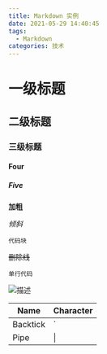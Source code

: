 ```yaml
---
title: Markdown 实例
date: 2021-05-29 14:40:45
tags:
  - Markdown
categories: 技术
---
```


# 一级标题

## 二级标题

### 三级标题

#### Four

##### Five

**加粗**

*倾斜*

```code
代码块
```

~~删除线~~

`单行代码`

![描述](link)

| Name     | Character |
| ---      | ---       |
| Backtick | `         |
| Pipe     | \|        |